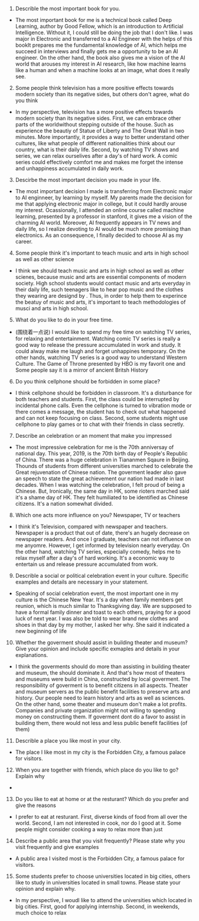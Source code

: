 1. Describle the most important book for you.
- The most important book for me is a technical book called Deep Learning, author by Good Fellow, which is an introduction to Artificial Intelligence. Without it, I could still be doing the job that I don't like. I was major in Electronic and transferred to a AI Engineer with the helps of this bookIt prepares me the fundamental knowledge of AI, which helps me succeed in interviews and finally gets me a opportunity to be an AI engineer.
  On the other hand, the book also gives me a vision of the AI world that arouses my interest in AI research, like how machine learns like a human and when a machine looks at an image, what
does it really see.

2. Some people think television has a more positive effects towards modern society than its negative sides, but others don't agree, what do you think
- In my perspective, television has a more positive effects towards modern society than its negative sides. First, we can embrace other parts of the worldwithout stepping outside of the house. Such as experience the beautiy of Statue of Liberty and The Great Wall in two minutes. More importantly, it provides a way
to better understand other cultures, like what people of different nationalities think about our country, what is their daily life.
  Second, by watching TV shows and series, we can relax ourselives after a day's of hard work. A comic series could effectively comfort me and makes me forget the intense and unhappiness accumulated in daily work.
  
3. Descirbe the most important decision you made in your life.
- The most important decision I made is transferring from Electronic major to AI enginneer, by learning by myself. My parents made the decision for me that applying 
electronic major in college, but it could hardly arouse my interest. Ocassionally, I attended an online course called machine learning, presented by a professor
in stanford, it gives me a vision of the charming AI world. Moreover, AI frequently appears in TV news and daily life, so I realize devoting to AI would be much more
promising than electronics. As an consequence, I finally decided to choose AI as my career.

4. Some people think it's important to teach music and arts in high school as well as other science
- I think we should teach music and arts in high school as well as other scienes, because music and arts are essential components of modern society. High school students would contact music and arts everyday in their daily life, such teenagers like to hear pop music and the clothes they wearing are designd by . Thus, in order to help them to experince the beatuy of music and arts, it's important to teach methodologies of musci and arts in high school.

5. What do you like to do in your free time.
- (围绕着一点说) I would like to spend my free time on watching TV series, for relaxing and entertainment. Watching comic TV series is really a good way to release the pressure accumulated in work and study. It could alway make me laugh and forget unhappines temporary. On the other hands, watching TV series is a good way to understand Western Culture. The Game of Throne presented by HBO is my favorit one and Some people say it is a mirror of ancient Britsh History

6. Do you think cellphone should be forbidden in some place?
- I think cellphone should be forbidden in classroom. It's a disturbance for both teachers and students. First, the class could be interrupted by incidental phone calls. Even the cellphone is turned to vibration mode or there comes a message, the student has to check out what happened and can not keep focusing on class. Second, some students might use cellphone to play games or to chat with their friends in class secretly. 

7. Describe an celebration or an moment that make you impressed
- The most impressive celebration for me is the 70th anniversay of national day. This year, 2019, is the 70th birth day of People's Republic of China. There was a huge celebration in Tiananmen Sqaure in Beijing. Thounds of students from different universities marched to celebrate the Great rejuvenation of Chinese nation. The goverment leader also gave an speech to state the great achievement our nation had made in last decades. When I was watching the celebration, I felt proud of being a Chinese.
But, Ironically, the same day in HK, some rioters marched said it's a shame day of HK. They felt humiliated to be identified as Chinese citizens. It's a nation somewhat divided.

8. Which one acts more influence on you? Newspaper, TV or teachers
- I think it's Television, compared with newspaper and teachers. Newspaper is a product that out of date, there's an hugely decrease on newspaper readers. And once I graduate, teachers can not influence on me anyomre. However, I get informed by television nearly everyday.
On the other hand, watching TV series, especially comedy, helps me to relax myself after a day's of hard working. It's a economic way to entertain us and release pressure accumulated from work.

9. Describle a social or political celebration event in your culture. Specific examples and details are necessary in your statement.
- Speaking of social celebration event, the most important one in my culture is the Chinese New Year. It's a day when family members get reunion, which is much similar to Thanksgiving day. We are supposed to have a formal family dinner and toast to each others, praying for a good luck of next year. I was also be told to wear brand new clothes and shoes in that day by my mother, I asked her why. She said it indicated a new beginning of life

10. Whether the goverment should assist in building theater and museum? Give your opinion and include specific exmaples and details in your explanations.
- I think the goverments should do more than assisting in building theater and museum, the should dominate it. And that's how most of theaters and museums were build in China, constructed by local goverment. The responsibility of goverment is to benefit citizens in all aspects. Theater and museum servers as the public benefit facilities to preserve arts and history. Our people need to learn history and arts as well as sciences. On the other hand, some theater and museum don't make a lot profits. Companies and private organization might not willing to spending money on constructing them. If goverment dont do a favor to assist in building them, there would not less and less public benefit facilities (of them)

11. Describle a place you like most in your city.
- The place I like most in my city is the Forbidden City, a famous palace for visitors.

12. When you are together with friends, which place do you like to go? Explain why
- 

13. Do you like to eat at home or at the resturant? Which do you prefer and give the reasons
- I prefer to eat at resturant. First, diverse kinds of food from all over the world. Second, I am not interested in cook, nor do I good at it. Some people might consider cooking a way to relax more than just 

14. Describe a public area that you visit frequently? Please state why you visit frequently and give examples
- A public area I visited most is the Forbidden City, a famous palace for visitors.

15. Some students prefer to choose universities located in big cities, others like to study in universities located in small towns. Please state your opinion and explain why.
- In my perspective, I woudl like to attend the universities which located in big cities. First, good for applying internship. Second, in weekends, much choice to relax


